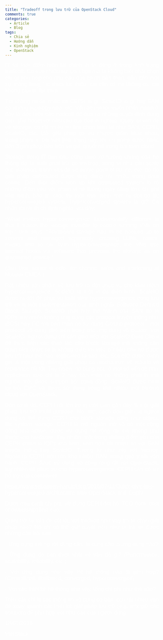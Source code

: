 ```yaml
---
title: "Tradeoff trong lưu trữ của OpenStack Cloud"
comments: true
categories:
  - Article
  - Blog
tags:
  - Chia sẻ
  - Hướng dẫn
  - Kinh nghiệm
  - OpenStack
---
```

<p style="text-align:justify;"><span style="color:#ffffff;"><span style="font-family:Arial, sans-serif;"><span style="font-size:large;">IT tại thời điểm hiên tại chính là ta đang ở trong tình trạng tradeoff. Có quá nhiều sự lựa chọn mà ta không biết phải chọn cái gì phù hợp cho nhu cầu của chính bản thân, dẫn đến một sự mông lung, lúc thừa lúc thiếu, cái cần có thì không có, cái không cần thì lại thừa.</span></span></span></p>

<p style="text-align:justify;"><span style="font-family:Arial, sans-serif;color:#ffffff;"><span style="font-size:large;">Tôi không muốn nhắc tới CEPH là gì, ScaleIO là gì hay SAN có những topology nào, etc. Vấn đề mà tôi muốn nhấn mạnh ở đây là việc hiểu các tradeoff để đưa ra những quyết định đúng đắn, phù hopej với nhu cầu của doanh nghiệp. Quay lại vấn đề về storage, có rất nhiều sự lựa chọn hiện tại như SAN, CEPH, ScaleIO, etc. Mỗi giải pháp có ưu nhược điểm khác nhau, trong phạm vi bài viết [tản mạn] này, tôi xin phép được nhắc đến 3 giải pháp bên trên và giải quyết nó trong bài toán cloud.</span></span></p>

<p style="text-align:justify;"><span style="font-family:Arial, sans-serif;color:#ffffff;"><span style="font-size:large;">Storage trong IT ban đầu cũng theo xu hướng chung của hệ thống đó là xuất phát trừ centrailzed, xong vì nhu cầu scale out, isolation, tránh vấn đề về single point of failure, etc. do đó giải pháp distributed được ứng dụng rất nhiều trong data centre. Đến thời điểm hiện tại khi distributed system lộ rõ những điểm yếu với phạm vị hệ thống ngày càng lớn, chi phí vận hành, bảo trì cao, thì một khái niệm mới ra đời đó là: hyperconverged system. Hyperconverged system là gì? Cá nhân tôi rất thích định nghĩa sau đây:</span></span></p>

<p style="text-align:justify;"><span style="color:#ffffff;">“<span style="font-family:Arial, sans-serif;"><span style="font-size:large;">What makes hyper-convergence fundamentally different is that it makes the storage invisible to people running VMs on top,” Ursi says. “Traditional storage had to be hooked up to servers and managed separately, creating LUNs, zones, masks and so on. With hyper-convergence, the VMs use internal hooks via software that presents the storage as an automated service.”</span></span></span></p>

<p style="text-align:justify;"><span style="color:#ffffff;"><span style="font-family:Arial, sans-serif;"><span style="font-size:large;">(Jan Ursi, senior director for channel sales and marketing at Nutanix EMEA.)</span></span></span></p>

<p style="text-align:justify;"><span style="color:#ffffff;"><span style="font-family:Arial, sans-serif;"><span style="font-size:large;">Rất nhiều sản phẩm về lưu trữ ra đời phục vụ cho khái niệm hyperconvergence. ScaleIO là một ví dụ điển hình. ScaleIO được ra đời để phục vụ khái niệm hyperconvergence trong lưu trữ và là một implementation của định nghĩa Software Defined Block Storage. ScaleIO phát huy thế mạnh của SAN đó là IOPs, tuy nhiên không ứng dụng các protocol truyền thống như iSCSI hay FC mà bản thân nó sử dụng Gossip protocol - một protocol vô cùng phổ biến trong các ứng dụng về cluster. Với ScaleIO, người dùng chỉ cần giao tiếp với ScaleIO Data Client để thực hiện các thao tác cho block storage mà không cần quan tâm (thực ra là không biết) tới việc dữ liệu của họ được lưu trữ như thế nào, replicated ra sao, etc. ScaleIO được đánh giá là một trong những giải pháp có mechanism về rebuild và rebalance rất tốt. Tuy nhiên, nó cũng bộc lộ một số vấn đề như replication size chỉ là 2 hay bản thân nó không phải là mã nguồn mở, được support bởi cộng đồng. ScaleIO được mua lại bởi EMC và được sử dụng trong khá nhiều môi trường cloud với OpenStack. </span></span></span></p>

<p style="text-align:justify;"><span style="color:#ffffff;"><span style="font-family:Arial, sans-serif;"><span style="font-size:large;">Bên cạnh đó, CEPH nổi lên trong thời gian gần đây là một giải pháp lưu trữ multi purpose. Nói một cách đơn giản là người dùng có thể dùng CEPH cho block storage cũng như object, file system storage. CEPH là mã nguồn mở và có một cộng đồng khá active, được sử dụng rất rộng rãi mà không phụ thuộc vào hardware. Tuy nhiên, một trong những điểm yếu của CEPH chính là IOPs khá kém, kém hơn rất nhiều so với SAN truyền thống hay ScaleIO. Tương tự như vậy với latency. Ngoài ra CEPH tiêu tốn khá nhiều RAM trong quá trình vận hành. CEPH được sử dụng vô cùng rộng rãi với OpenStack, tuy nhiên để phục vụ cho hyperconvergence, CEPH cần có sự hỗ trợ của containers:</span></span></span></p>

<p style="text-align:justify;"><span style="color:#ffffff;"><span style="font-family:Arial, FreeSans, Helvetica, sans-serif;"><span style="font-size:small;"><a style="color:#ffffff;" href="https://www.sebastien-han.fr/blog/2016/07/11/Quick-dive-into-hyperconverged-architecture-with-OpenStack-and-Ceph/"><span style="font-family:Arial, sans-serif;"><span style="font-size:large;">https://www.sebastien-han.fr/blog/2016/07/11/Quick-dive-into-hyperconverged-architecture-with-OpenStack-and-Ceph/</span></span></a></span></span></span></p>

<p style="text-align:justify;"><span style="color:#ffffff;"><span style="font-family:Arial, sans-serif;"><span style="font-size:large;">Dưới khía cạnh chi phí, sử dụng CEPH đòi hỏi TCO (total cost of ownership) khá cao. </span></span></span></p>

<p style="text-align:justify;"><span style="color:#ffffff;"><span style="font-family:Arial, sans-serif;"><span style="font-size:large;">Quay trở lại vấn đề cốt lõi, với tradeoff như vậy thì ta chọn giải pháp nào? Nó chỉ có thể giải quyết nếu như ta trả lời được những câu hỏi sau:</span></span></span></p>

<p style="text-align:justify;"><span style="color:#ffffff;"><span style="font-family:Arial, sans-serif;"><span style="font-size:large;">- Ứng dụng mà người dùng cần/ ta cung cấp là ứng dụng nào?</span></span></span></p>

<p style="text-align:justify;"><span style="color:#ffffff;"><span style="font-family:Arial, sans-serif;"><span style="font-size:large;">- Ứng dụng đó cần thiết nhất về vấn đề gì? (Performance, scalability, reliability, etc.)</span></span></span></p>

<p style="text-align:justify;"><span style="color:#ffffff;"><span style="font-family:Arial, sans-serif;"><span style="font-size:large;">- Với ứng dụng như vậy thì hệ thống nào là phù hợp? (Centralized, distibuted, converged, hyperconverged)</span></span></span></p>

<p style="text-align:justify;"><span style="color:#ffffff;"><span style="font-family:Arial, sans-serif;"><span style="font-size:large;">- Với các thiết kế hệ thống như vậy, tổng chi phí như thế nào?</span></span></span></p>

<p style="text-align:justify;"><span style="color:#ffffff;"><span style="font-family:Arial, sans-serif;"><span style="font-size:large;">Trên đây chỉ là các thông tin vô cùng cơ bản, còn rất nhiều vấn đề xoay quanh các thiết kế giải pháp lưu trữ (e.g. mix giữ các solution) để phù hợp với nhu cầu của người dùng.</span></span></span></p>

<p style="text-align:justify;"><span style="color:#ffffff;"><span style="font-family:Arial, sans-serif;"><span style="font-size:large;">18/07/2016</span></span></span></p>

<p style="text-align:justify;"><span style="color:#ffffff;"><span style="font-family:Arial, sans-serif;"><span style="font-size:large;">VietStack</span></span></span></p>

